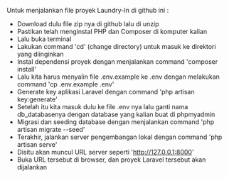 Untuk menjalankan file proyek Laundry-In di github ini :
- Download dulu file zip nya di github lalu di unzip
- Pastikan telah menginstal PHP dan Composer di komputer kalian
- Lalu buka terminal
- Lakukan command 'cd' (change directory) untuk masuk ke direktori yang diinginkan
- Instal dependensi proyek dengan menjalankan command 'composer install'
- Lalu kita harus menyalin file .env.example ke .env dengan melakukan command 'cp .env.example .env'
- Generate key aplikasi Laravel dengan command 'php artisan key:generate'
- Setelah itu kita masuk dulu ke file .env nya lalu ganti nama db_databasenya dengan database yang kalian buat di phpmyadmin
- Migrasi dan seeding database dengan menjalankan command 'php artisan migrate --seed'
- Terakhir, jalankan server pengembangan lokal dengan command 'php artisan serve'
- Disitu akan muncul URL server seperti 'http://127.0.0.1:8000'
- Buka URL tersebut di browser, dan proyek Laravel tersebut akan dijalankan
